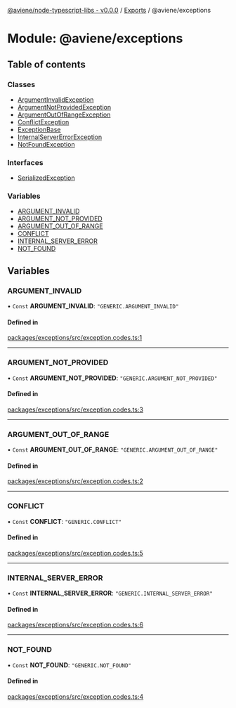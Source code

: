 [@aviene/node-typescript-libs - v0.0.0](../README.md) / [Exports](../modules.md) / @aviene/exceptions

# Module: @aviene/exceptions

## Table of contents

### Classes

- [ArgumentInvalidException](../classes/aviene_exceptions.ArgumentInvalidException.md)
- [ArgumentNotProvidedException](../classes/aviene_exceptions.ArgumentNotProvidedException.md)
- [ArgumentOutOfRangeException](../classes/aviene_exceptions.ArgumentOutOfRangeException.md)
- [ConflictException](../classes/aviene_exceptions.ConflictException.md)
- [ExceptionBase](../classes/aviene_exceptions.ExceptionBase.md)
- [InternalServerErrorException](../classes/aviene_exceptions.InternalServerErrorException.md)
- [NotFoundException](../classes/aviene_exceptions.NotFoundException.md)

### Interfaces

- [SerializedException](../interfaces/aviene_exceptions.SerializedException.md)

### Variables

- [ARGUMENT\_INVALID](aviene_exceptions.md#argument_invalid)
- [ARGUMENT\_NOT\_PROVIDED](aviene_exceptions.md#argument_not_provided)
- [ARGUMENT\_OUT\_OF\_RANGE](aviene_exceptions.md#argument_out_of_range)
- [CONFLICT](aviene_exceptions.md#conflict)
- [INTERNAL\_SERVER\_ERROR](aviene_exceptions.md#internal_server_error)
- [NOT\_FOUND](aviene_exceptions.md#not_found)

## Variables

### ARGUMENT\_INVALID

• `Const` **ARGUMENT\_INVALID**: ``"GENERIC.ARGUMENT_INVALID"``

#### Defined in

[packages/exceptions/src/exception.codes.ts:1](https://github.com/stefan-karlsson/node-typescript-libs/blob/2beaf32ebec62ca8e0e0fc3ff3b3bf2ef05bf836/packages/exceptions/src/exception.codes.ts#L1)

___

### ARGUMENT\_NOT\_PROVIDED

• `Const` **ARGUMENT\_NOT\_PROVIDED**: ``"GENERIC.ARGUMENT_NOT_PROVIDED"``

#### Defined in

[packages/exceptions/src/exception.codes.ts:3](https://github.com/stefan-karlsson/node-typescript-libs/blob/2beaf32ebec62ca8e0e0fc3ff3b3bf2ef05bf836/packages/exceptions/src/exception.codes.ts#L3)

___

### ARGUMENT\_OUT\_OF\_RANGE

• `Const` **ARGUMENT\_OUT\_OF\_RANGE**: ``"GENERIC.ARGUMENT_OUT_OF_RANGE"``

#### Defined in

[packages/exceptions/src/exception.codes.ts:2](https://github.com/stefan-karlsson/node-typescript-libs/blob/2beaf32ebec62ca8e0e0fc3ff3b3bf2ef05bf836/packages/exceptions/src/exception.codes.ts#L2)

___

### CONFLICT

• `Const` **CONFLICT**: ``"GENERIC.CONFLICT"``

#### Defined in

[packages/exceptions/src/exception.codes.ts:5](https://github.com/stefan-karlsson/node-typescript-libs/blob/2beaf32ebec62ca8e0e0fc3ff3b3bf2ef05bf836/packages/exceptions/src/exception.codes.ts#L5)

___

### INTERNAL\_SERVER\_ERROR

• `Const` **INTERNAL\_SERVER\_ERROR**: ``"GENERIC.INTERNAL_SERVER_ERROR"``

#### Defined in

[packages/exceptions/src/exception.codes.ts:6](https://github.com/stefan-karlsson/node-typescript-libs/blob/2beaf32ebec62ca8e0e0fc3ff3b3bf2ef05bf836/packages/exceptions/src/exception.codes.ts#L6)

___

### NOT\_FOUND

• `Const` **NOT\_FOUND**: ``"GENERIC.NOT_FOUND"``

#### Defined in

[packages/exceptions/src/exception.codes.ts:4](https://github.com/stefan-karlsson/node-typescript-libs/blob/2beaf32ebec62ca8e0e0fc3ff3b3bf2ef05bf836/packages/exceptions/src/exception.codes.ts#L4)

